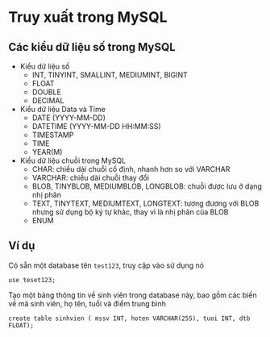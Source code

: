 # Truy xuất trong MySQL
## Các kiểu dữ liệu số trong MySQL
- Kiểu dữ liệu số
  - INT, TINYINT, SMALLINT, MEDIUMINT, BIGINT
  - FLOAT
  - DOUBLE
  - DECIMAL
- Kiểu dữ liệu Data và Time
  - DATE (YYYY-MM-DD)
  - DATETIME (YYYY-MM-DD HH:MM:SS)
  - TIMESTAMP
  - TIME
  - YEAR(M)
- Kiểu dữ liệu chuỗi trong MySQL
  - CHAR: chiều dài chuỗi cố định, nhanh hơn so với VARCHAR
  - VARCHAR: chiều dài chuỗi thay đổi
  - BLOB, TINYBLOB, MEDIUMBLOB, LONGBLOB: chuỗi được lưu ở dạng nhị phân
  - TEXT, TINYTEXT, MEDIUMTEXT, LONGTEXT: tương đương với BLOB nhưng sử dụng bộ ký tự khác, thay vì là nhị phân của BLOB
  - ENUM

## Ví dụ
Có sẵn một database tên `test123`, truy cập vào sử dụng nó

    use teset123;
    
Tạo một bảng thông tin về sinh viên trong database này, bao gồm các biến về mã sinh viên, họ tên, tuổi và điểm trung bình

    create table sinhvien ( mssv INT, hoten VARCHAR(255), tuoi INT, dtb FLOAT);
    
